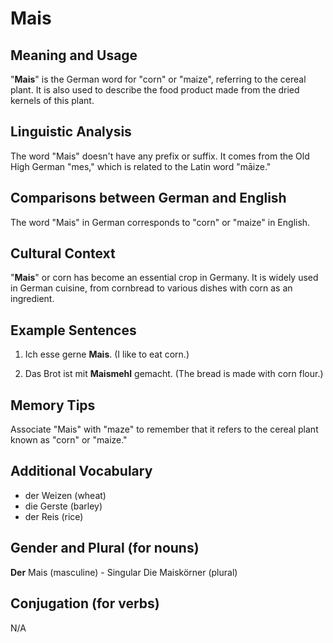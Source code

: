 # Mais
## Meaning and Usage
"**Mais**" is the German word for "corn" or "maize", referring to the cereal plant. It is also used to describe the food product made from the dried kernels of this plant.

## Linguistic Analysis
The word "Mais" doesn't have any prefix or suffix. It comes from the Old High German "mes," which is related to the Latin word "māize."

## Comparisons between German and English
The word "Mais" in German corresponds to "corn" or "maize" in English.

## Cultural Context
"**Mais**" or corn has become an essential crop in Germany. It is widely used in German cuisine, from cornbread to various dishes with corn as an ingredient.

## Example Sentences
1. Ich esse gerne **Mais**.
   (I like to eat corn.)

2. Das Brot ist mit **Maismehl** gemacht.
   (The bread is made with corn flour.)

## Memory Tips
Associate "Mais" with "maze" to remember that it refers to the cereal plant known as "corn" or "maize."

## Additional Vocabulary
- der Weizen (wheat)
- die Gerste (barley)
- der Reis (rice)

## Gender and Plural (for nouns)
**Der** Mais (masculine) - Singular
Die Maiskörner (plural)

## Conjugation (for verbs)
N/A